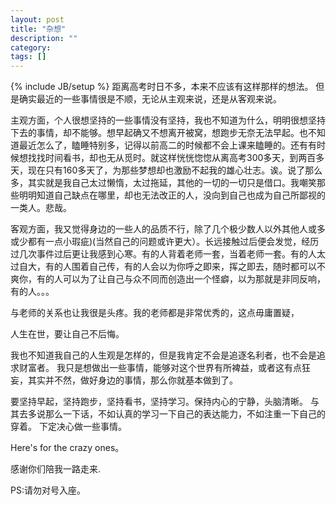 ```yaml
---
layout: post
title: "杂想"
description: ""
category:
tags: []
---
```

{% include JB/setup %}
距离高考时日不多，本来不应该有这样那样的想法。
但是确实最近的一些事情很是不顺，无论从主观来说，还是从客观来说。

主观方面，个人很想坚持的一些事情没有坚持，我也不知道为什么，明明很想坚持下去的事情，却不能够。想早起确又不想离开被窝，想跑步无奈无法早起。也不知道最近怎么了，瞌睡特别多，记得以前高二的时候都不会上课来瞌睡的。还有有时候想找找时间看书，却也无从觅时。就这样恍恍惚惚从离高考300多天，到两百多天，现在只有160多天了，为那些梦想却也激励不起我的雄心壮志。诶。说了那么多，其实就是我自己太过懒惰，太过拖延，其他的一切的一切只是借口。我嘲笑那些明明知道自己缺点在哪里，却也无法改正的人，没向到自己也成为自己所鄙视的一类人。悲哉。

客观方面，我又觉得身边的一些人的品质不行，除了几个极少数人以外其他人或多或少都有一点小瑕疵)(当然自己的问题或许更大）。长远接触过后便会发觉，经历过几次事件过后更让我感到心寒。有的人背着老师一套，当着老师一套。有的人太过自大，有的人围着自己传，有的人会以为你呼之即来，挥之即去，随时都可以不爽你，有的人可以为了让自己与众不同而创造出一个怪癖，以为那就是非同反响，有的人。。。

与老师的关系也让我很是头疼。我的老师都是非常优秀的，这点毋庸置疑，



人生在世，要让自己不后悔。

我也不知道我自己的人生观是怎样的，但是我肯定不会是追逐名利者，也不会是追求财富者。
我只是想做出一些事情，能够对这个世界有所裨益，或者这有点狂妄，其实并不然，做好身边的事情，那么你就基本做到了。

要坚持早起，坚持跑步，坚持看书，坚持学习。保持内心的宁静，头脑清晰。
与其去多说那么一下话，不如认真的学习一下自己的表达能力，不如注重一下自己的穿着。
下定决心做一些事情。

Here's for the crazy ones。

感谢你们陪我一路走来.

PS:请勿对号入座。
